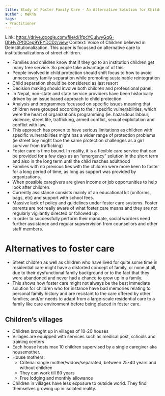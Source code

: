 ```yaml
---
title: Study of Foster Family Care - An Alternative Solution for Children without Parental Care (Focussing on former street children) in Nepal
author : Mekha
tags:
- Practitioner 
---
```


Link: https://drive.google.com/file/d/1fpcYOuIwyGqG-DhHvZPf0Cep9YFYDCDz/view
Context: Voice of Children believed in Deinstitutionalization. This paper is focussed on alternative care to institutionalizations of street children.



* Families and children know that if they go to an institution children get many free service. So people take advantage of of this
* People involved in child protection should shift focus to how to avoid unnecessary family separation while promoting sustainable reintegration
* Child separation should be considered as last resort
* Decision making should involve both children and professional panel.
* In Nepal, non-state and state service providers have been historically driven by an issue based approach to child protection
* Analysis and programmes focussed on specific issues meaning that children were grouped according to their specific vulnerabilities, which were the heart of organizations programming (ie. hazardous labour, violence, street life, trafficking, armed conflict, sexual exploitation and conflict with law. 
* This approach has proven to have serious limitations as children with specific vulnerabilities might has a wider range of protection problems (ie street boy might face the same protection challenges as a girl survivor from trafficking)
* Foster care is time bound. In reality, it is a flexible care service that can be provided for a few days as an “emergency” solution in the short term and also in the long term until the child reaches adulthood
* Families with no previous ties with the children were more keen to foster for a long period of time, as long as support was provided by organizations. 
* When possible caregivers are given income or job opportunities to help look after children. 
* Currently assistance consists mainly of an educational kit (uniforms, bags, etc) and support with school fees.
* Massive lack of policy and guidelines under foster care systems. Foster parents are not really aware of what foster care means and they are not regularly vigilantly directed or followed up. 
* In order to successfully perform their mandate, social worders need further assistance and regular supwervision from counsellors and other staff members. 


# Alternatives to foster care

* Street children as well as children who have lived for quite some time in residential care might have a distorted concept of family, or none at all, due to their dysfunctional family background or to the fact that they were abandoned and never had a chance to grow up in a family. 
* This shows how foster care might not always be the best immediate solution for children who for instance have bad memories relating to personal family history and are resistant to the care offered by other families; and/or needs to adapt from a large-scale residential care to a family like care environment before being placed in foster care.


## Children’s villages

* Children brought up in villages of 10-20 houses
* Villages are equipped with services such as medical post, schools and training centers
* Each house hosts max 10 children supervised by a single caregiver aka housemother. 
* House mothers:
    * Criteria: single mother/widow/separated, between 25-40 years and without children
    * They can work till 60 years
    * Free lodging and monthly allowance
* Children in villages have less exposure to outside world. They find themselves growing up in isolated reality. 